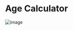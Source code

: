 




# Age Calculator 
 ![image](https://github.com/user-attachments/assets/fbc3a366-891f-4e09-abaa-e40026fce072)

